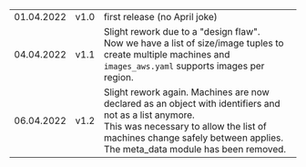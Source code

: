  
|   |  |  |
|-----|-----|----|
| 01.04.2022 | v1.0 | first release (no April joke) |
| 04.04.2022 | v1.1 | Slight rework due to a "design flaw".<br>Now we have a list of size/image tuples to create multiple machines and `images_aws.yaml` supports images per region. |
| 06.04.2022 | v1.2 | Slight rework again. Machines are now declared as an object with identifiers and not as a list anymore.<br>This was necessary to allow the list of machines change safely between applies.<br>The meta_data module has been removed. |
